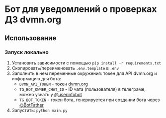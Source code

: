 # Бот для уведомлений о проверках ДЗ dvmn.org

## Использование

### Запуск локально

1. Установить зависимости с помощью `pip install -r requirements.txt`
1. Скопировать/переименовать `.env.template` в `.env`
1. Заполнить в нем переменные окружения: токен для API dvmn.org и информацию для бота:
    - `DVMN_API_TOKEN` - токен [dvmn.org](https://dvmn.org/api/docs/) 
    - `TG_BOT_OWNER_CHAT_ID` - ID чата (пользователя) в телеграме, можно узнать у [@userinfobot](https://t.me/userinfobot)
    - `TG_BOT_TOKEN` - токен бота, генерируется при создании бота через [@BotFather](https://t.me/BotFather)
1. Запустить: `python main.py`
